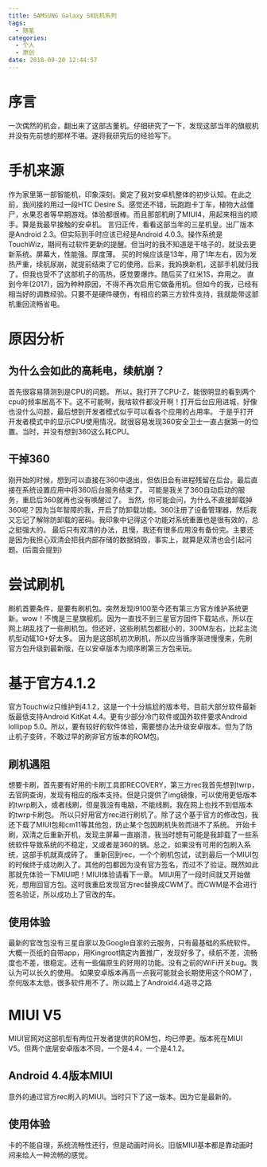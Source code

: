 ```yaml
---
title: SAMSUNG Galaxy SⅡ玩机系列
tags:
  - 随笔
categories:
  - 个人
  - 原创
date: 2018-09-20 12:44:57
---
```

# 序言
一次偶然的机会，翻出来了这部古董机。仔细研究了一下，发现这部当年的旗舰机并没有先前想的那样不堪。遂将我研究后的经验写下。

# 手机来源
作为家里第一部智能机，印象深刻。奠定了我对安卓机整体的初步认知。在此之前，我间接的用过一段HTC Desire S。感觉还不错，玩跑跑卡丁车，植物大战僵尸，水果忍者等早期游戏。体验都很棒。而且那部机刷了MIUI4，用起来相当的顺手。算是我最早接触的安卓机。
言归正传，看看这部当年的三星机皇。出厂版本是Android 2.3。但实际到手时应该已经是Android 4.0.3。操作系统是TouchWiz，期间有过软件更新的提醒。但当时的我不知道是干啥子的，就没去更新系统。屏幕大，性能强。厚度薄。
买的时候应该是13年，用了1年左右，因为发热严重，续航尿崩，就提前结束了它的使用。后来，我妈换新机，这部手机就归我了。但我也受不了这部机子的高热，感觉要爆炸。随后买了红米1S，弃用之。
直到今年(2017)，因为种种原因，不得不再次启用它做备用机。但如今的我，已经有相当好的调教经验。只要不是硬件硬伤，有相应的第三方软件支持，我就能带这部机重回流畅省电。

# 原因分析
## 为什么会如此的高耗电，续航崩？
首先很容易猜测到是CPU的问题。
所以，我打开了CPU-Z，能很明显的看到两个cpu的频率居高不下。这不可能啊，我啥软件都没开啊！打开后台应用进城，好像也没什么问题，最后想到开发者模式似乎可以看各个应用的占用率。
于是乎打开开发者模式中的显示CPU使用情况，就很容易发现360安全卫士一直占据第一的位置。当时，并没有想到360这么耗CPU。
## 干掉360
刚开始的时候，想到可以直接在360中退出，但依旧会有进程残留在后台。最后直接在系统设置应用中将360后台服务结束了。
可能是我关了360自动启动的服务，重启后360就再也没有唤醒过了。
当然，你可能会问，为什么不直接卸载掉360呢？因为当年智障的我，开启了防卸载功能。360注册了设备管理器，然后我又忘记了解除防卸载的密码。我印象中记得这个功能对系统重置也是很有效的，总之挺强大的。
最后只有双清的办法，且慢，我还有很多应用没有备份完。主要还是因为我担心双清会把我内部存储的数据销毁，事实上，就算是双清也会引起问题。(后面会提到)

# 尝试刷机
刷机首要条件，是要有刷机包。突然发现i9100至今还有第三方官方维护系统更新。wow！不愧是三星旗舰机。因为一直找不到三星官方固件下载站点，所以在网上胡乱找了一些刷机包。但还好，这些刷机包都挺小的，300M左右，比起主流机型动辄1G+好太多。
因为是这部机初次刷机，所以应当循序渐进慢慢来，先刷官方包升级到最新版，在以安卓版本为顺序刷第三方包来玩。

# 基于官方4.1.2
官方Touchwiz只维护到4.1.2，这是一个十分尴尬的版本号。目前大部分软件最新版最低支持Android KitKat 4.4。更有少部分冷门软件或国外软件要求Android lollipop 5.0。所以，要有较好的软件体验，需要想办法升级安卓版本。但为了防止机子变砖，不敢过早的刷非官方版本的ROM包。
## 刷机遇阻
想要卡刷，首先要有好用的卡刷工具即RECOVERY，第三方rec我首先想到twrp，去官网查询，发现有相应的版本支持。但是只提供了img镜像，可以使用更低版本的twrp刷入，或者线刷，但是我没有电脑，不能线刷。我在网上也找不到低版本的twrp卡刷包。
所以只好用官方rec进行刷机了。除了这个基于官方的修改包，我还下载了MIUI包和cm11等其他包，防止某个包因刷机失败而进不了系统。
开始卡刷，双清之后重新开机，发现主屏幕一直崩溃，我当时想有可能是我卸载了一些系统软件导致系统的不稳定，又或者是360的锅。总之，如果没有可用的包刷入系统，这部手机就真成砖了。
重新回到rec，一个个刷机包试，试到最后一个MIUI包的时候终于成功刷入了。其他的包都因为没有官方签名，而过不了验证。既然如此那就先体验一下MIUI吧！MIUI体验请看下一章。
MIUI用了一段时间就又开始做死，想用回官方包。这时我重启发现官方rec替换成CWM了。而CWM是不会进行签名验证，所以成功上了官改的车。
## 使用体验
最新的官改包没有三星自家以及Google自家的云服务，只有最基础的系统软件。大概一页纸的自带app，用Kingroot搞定内置推广，发现好多了。续航不差，流畅度也不差，很稳定。还有一些偏原生的好用的功能。没有之前的WiFi开关bug。我认为可以长久的使用。
如果安卓版本再高一点我可能就会长期使用这个ROM了，奈何版本太低，很多软件用不了。所以踏上了Android4.4追寻之路

# MIUI V5
MIUI官网对这部机型有两位开发者提供的ROM包，均已停更。版本死在MIUI V5。但两个底层安卓版本不同，一个是4.4，一个是4.1.2。
## Android 4.4版本MIUI
意外的通过官方rec刷入的MIUI。当时只下了这一版本。因为它是最新的。
## 使用体验
卡的不能自理，系统流畅性还行，但是动画时间长。旧版MIUI基本都是靠动画时间来给人一种流畅的感觉。
